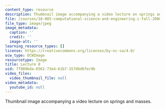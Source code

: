 ```yaml
---
content_type: resource
description: Thumbnail image accompanying a video lecture on springs and masses.
file: /courses/18-085-computational-science-and-engineering-i-fall-2008/7f889bda656173e461b7157d6d6fec9b_8.jpg
file_type: image/jpeg
image_metadata:
  caption: ''
  credit: ''
  image-alt: ''
learning_resource_types: []
license: https://creativecommons.org/licenses/by-nc-sa/4.0/
ocw_type: OCWImage
resourcetype: Image
title: Lecture 8
uid: 7f889bda-6561-73e4-61b7-157d6d6fec9b
video_files:
  video_thumbnail_file: null
video_metadata:
  youtube_id: null
---
```

Thumbnail image accompanying a video lecture on springs and masses.